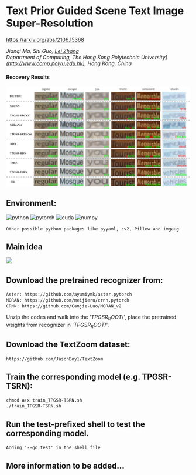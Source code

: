 # Text Prior Guided Scene Text Image Super-Resolution
https://arxiv.org/abs/2106.15368

_Jianqi Ma, Shi Guo, [Lei Zhang](https://www4.comp.polyu.edu.hk/~cslzhang)_  
_Department of Computing, The Hong Kong Polytechnic University](http://www.comp.polyu.edu.hk), Hong Kong, China_

#### Recovery Results
![TPGSR visualization](./visualization/TextSupReso-vis_sr_v2.png)

## Environment:


![python](https://img.shields.io/badge/python-v3.7-green.svg?style=plastic)
![pytorch](https://img.shields.io/badge/pytorch-v1.2-green.svg?style=plastic)
![cuda](https://img.shields.io/badge/cuda-v9.1-green.svg?style=plastic)
![numpy](https://img.shields.io/badge/cuda-v9.1-green.svg?style=plastic)

```
Other possible python packages like pyyaml, cv2, Pillow and imgaug
```

## Main idea
<img src="./visualization/architecture.png" width="784px"/> 

## Download the pretrained recognizer from: 

	Aster: https://github.com/ayumiymk/aster.pytorch  
	MORAN: https://github.com/meijieru/crnn.pytorch  
	CRNN: https://github.com/Canjie-Luo/MORAN_v2  

Unzip the codes and walk into the '$TPGSR_ROOT$/', place the pretrained weights from recognizer in '$TPGSR_ROOT$/'.

## Download the TextZoom dataset:

	https://github.com/JasonBoy1/TextZoom

## Train the corresponding model (e.g. TPGSR-TSRN):
```
chmod a+x train_TPGSR-TSRN.sh
./train_TPGSR-TSRN.sh
```

## Run the test-prefixed shell to test the corresponding model.
```
Adding '--go_test' in the shell file
```
## **More information to be added...**

